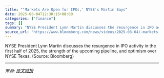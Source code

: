 ```yaml
---
title: "‘Markets Are Open for IPOs,’ NYSE’s Martin Says"
date: 2025-08-04T12:30:15+08:00
categories: ["finance"]
tags: []
summary: "NYSE President Lynn Martin discusses the resurgence in IPO activity in the first half of 2025, the strength of the upcoming pipeline, and optimism over NYSE Texas. (Source: Bloomberg)"
source_url: "https://www.bloomberg.com/news/videos/2025-08-04/-markets-are-open-for-ipos-nyse-s-martin-says"
---
```


NYSE President Lynn Martin discusses the resurgence in IPO activity in the first half of 2025, the strength of the upcoming pipeline, and optimism over NYSE Texas. (Source: Bloomberg)

---

*来源: [原文链接](https://www.bloomberg.com/news/videos/2025-08-04/-markets-are-open-for-ipos-nyse-s-martin-says)*
